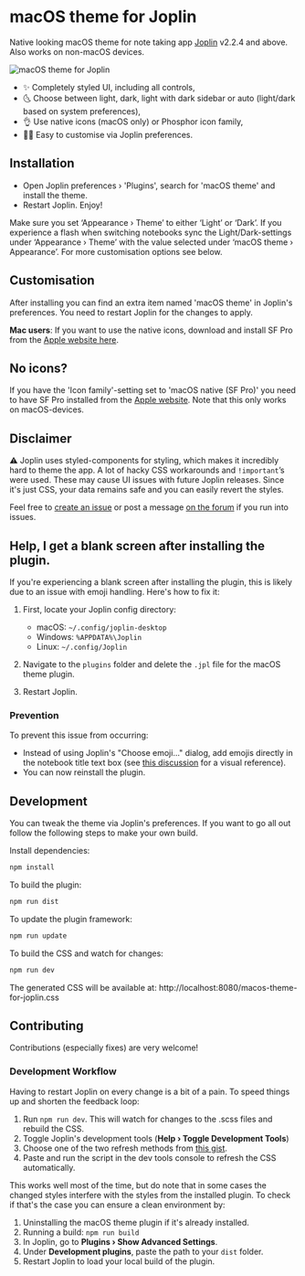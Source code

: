 # macOS theme for Joplin

Native looking macOS theme for note taking app [Joplin](https://joplinapp.org/) v2.2.4 and above. Also works on non-macOS devices.

![macOS theme for Joplin](/images/macos-theme-for-joplin.png)

- ✨ Completely styled UI, including all controls,
- 🌜 Choose between light, dark, light with dark sidebar or auto (light/dark based on system preferences),
- 👌 Use native icons (macOS only) or Phosphor icon family,
- 👨‍🎨 Easy to customise via Joplin preferences.

## Installation

- Open Joplin preferences › 'Plugins', search for 'macOS theme' and install the theme.
- Restart Joplin. Enjoy!

Make sure you set ‘Appearance › Theme’ to either ‘Light’ or ‘Dark’. If you experience a flash when switching notebooks sync the Light/Dark-settings under ‘Appearance › Theme’ with the value selected under ‘macOS theme › Appearance’. For more customisation options see below.

## Customisation

After installing you can find an extra item named 'macOS theme' in Joplin's preferences. You need to restart Joplin for the changes to apply.

**Mac users**: If you want to use the native icons, download and install SF Pro from the [Apple website here](https://developer.apple.com/fonts/).

## No icons?

If you have the 'Icon family'-setting set to 'macOS native (SF Pro)' you need to have SF Pro installed from the [Apple website](https://developer.apple.com/fonts/). Note that this only works on macOS-devices.

## Disclaimer

⚠️ Joplin uses styled-components for styling, which makes it incredibly hard to theme the app. A lot of hacky CSS workarounds and `!important`’s were used. These may cause UI issues with future Joplin releases. Since it's just CSS, your data remains safe and you can easily revert the styles.

Feel free to [create an issue](https://github.com/ajilderda/joplin-macos-native-theme/issues) or post a message [on the forum](https://discourse.joplinapp.org/t/plugin-macos-theme-for-joplin) if you run into issues.

## Help, I get a blank screen after installing the plugin.

If you're experiencing a blank screen after installing the plugin, this is likely due to an issue with emoji handling. Here's how to fix it:

1. First, locate your Joplin config directory:

   - macOS: `~/.config/joplin-desktop`
   - Windows: `%APPDATA%\Joplin`
   - Linux: `~/.config/Joplin`

2. Navigate to the `plugins` folder and delete the `.jpl` file for the macOS theme plugin.
3. Restart Joplin.

### Prevention

To prevent this issue from occurring:

- Instead of using Joplin's "Choose emoji..." dialog, add emojis directly in the notebook title text box (see [this discussion](https://github.com/andrejilderda/joplin-macos-native-theme/issues/96#issuecomment-1553517708) for a visual reference).
- You can now reinstall the plugin.

## Development

You can tweak the theme via Joplin's preferences. If you want to go all out follow the following steps to make your own build.

Install dependencies:

```sh
npm install
```

To build the plugin:

```sh
npm run dist
```

To update the plugin framework:

```sh
npm run update
```

To build the CSS and watch for changes:

```sh
npm run dev
```

The generated CSS will be available at: http://localhost:8080/macos-theme-for-joplin.css

## Contributing

Contributions (especially fixes) are very welcome!

### Development Workflow

Having to restart Joplin on every change is a bit of a pain. To speed things up and shorten the feedback loop:

1. Run `npm run dev`. This will watch for changes to the .scss files and rebuild the CSS.
2. Toggle Joplin's development tools (**Help › Toggle Development Tools**)
3. Choose one of the two refresh methods from [this gist](https://gist.github.com/andrejilderda/f6673f1b1a986b2dc0cd01607acbff26).
4. Paste and run the script in the dev tools console to refresh the CSS automatically.

This works well most of the time, but do note that in some cases the changed styles interfere with the styles from the installed plugin. To check if that's the case you can ensure a clean environment by:

1. Uninstalling the macOS theme plugin if it's already installed.
2. Running a build: `npm run build`
3. In Joplin, go to **Plugins › Show Advanced Settings**.
4. Under **Development plugins**, paste the path to your `dist` folder.
5. Restart Joplin to load your local build of the plugin.
